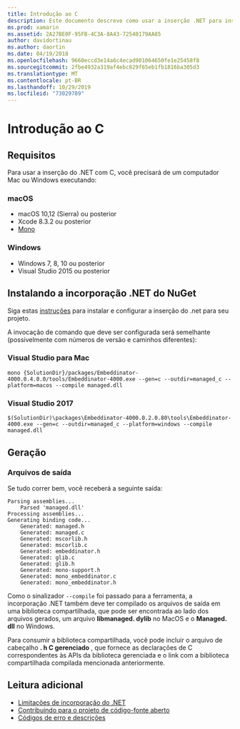 ```yaml
---
title: Introdução ao C
description: Este documento descreve como usar a inserção .NET para inserir o código .NET em um aplicativo C. Ele aborda como usar a incorporação .NET no Visual Studio 2019 e Visual Studio para Mac.
ms.prod: xamarin
ms.assetid: 2A27BE0F-95FB-4C3A-8A43-72540179AA85
author: davidortinau
ms.author: daortin
ms.date: 04/19/2018
ms.openlocfilehash: 9660eccd3e14a6c4ecad901064650fe1e25458f8
ms.sourcegitcommit: 2fbe4932a319af4ebc829f65eb1fb1816ba305d3
ms.translationtype: MT
ms.contentlocale: pt-BR
ms.lasthandoff: 10/29/2019
ms.locfileid: "73029789"
---
```

# <a name="getting-started-with-c"></a>Introdução ao C

## <a name="requirements"></a>Requisitos

Para usar a inserção do .NET com C, você precisará de um computador Mac ou Windows executando:

### <a name="macos"></a>macOS

* macOS 10,12 (Sierra) ou posterior
* Xcode 8.3.2 ou posterior
* [Mono](https://www.mono-project.com/download/)

### <a name="windows"></a>Windows

* Windows 7, 8, 10 ou posterior
* Visual Studio 2015 ou posterior

## <a name="installing-net-embedding-from-nuget"></a>Instalando a incorporação .NET do NuGet

Siga estas [instruções](~/tools/dotnet-embedding/get-started/install/install.md) para instalar e configurar a inserção do .net para seu projeto.

A invocação de comando que deve ser configurada será semelhante (possivelmente com números de versão e caminhos diferentes):

### <a name="visual-studio-for-mac"></a>Visual Studio para Mac

```shell
mono {SolutionDir}/packages/Embeddinator-4000.0.4.0.0/tools/Embeddinator-4000.exe --gen=c --outdir=managed_c --platform=macos --compile managed.dll
```

### <a name="visual-studio-2017"></a>Visual Studio 2017

```shell
$(SolutionDir)\packages\Embeddinator-4000.0.2.0.80\tools\Embeddinator-4000.exe --gen=c --outdir=managed_c --platform=windows --compile managed.dll
```

## <a name="generation"></a>Geração

### <a name="output-files"></a>Arquivos de saída

Se tudo correr bem, você receberá a seguinte saída:

```shell
Parsing assemblies...
    Parsed 'managed.dll'
Processing assemblies...
Generating binding code...
    Generated: managed.h
    Generated: managed.c
    Generated: mscorlib.h
    Generated: mscorlib.c
    Generated: embeddinator.h
    Generated: glib.c
    Generated: glib.h
    Generated: mono-support.h
    Generated: mono_embeddinator.c
    Generated: mono_embeddinator.h
```

Como o sinalizador `--compile` foi passado para a ferramenta, a incorporação .NET também deve ter compilado os arquivos de saída em uma biblioteca compartilhada, que pode ser encontrada ao lado dos arquivos gerados, um arquivo **libmanaged. dylib** no MacOS e o **Managed. dll** no Windows.

Para consumir a biblioteca compartilhada, você pode incluir o arquivo de cabeçalho **. h C gerenciado** , que fornece as declarações de C correspondentes às APIs da biblioteca gerenciada e o link com a biblioteca compartilhada compilada mencionada anteriormente.

## <a name="further-reading"></a>Leitura adicional

* [Limitações de incorporação do .NET](~/tools/dotnet-embedding/limitations.md)
* [Contribuindo para o projeto de código-fonte aberto](https://github.com/mono/Embeddinator-4000/blob/master/Contributing.md)
* [Códigos de erro e descrições](~/tools/dotnet-embedding/errors.md)
